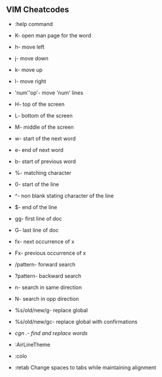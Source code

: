 ## VIM Cheatcodes

* :help command
* K- open man page for the word

* h- move left
* j- move down
* k- move up
* l- move right
* 'num''op'- move 'num' lines

* H- top of the screen
* L- bottom of the screen
* M- middle of the screen

* w- start of the next word
* e- end of next word
* b- start of previous word

* %- matching character
* 0- start of the line
* ^- non blank stating character of the line
* $- end of the line

* gg- first line of doc
* G- last line of doc
* fx- next occurrence of x
* Fx- previous occurrence of x

* /pattern- forward search
* ?pattern- backward search
* n- search in same direction
* N- search in opp direction
* %s/old/new/g- replace global
* %s/old/new/gc- replace global with confirmations

* *cgn .- find and replace words*

* :AirLineTheme <theme>
* :colo <color>
* :retab Change spaces to tabs while maintaining alignment
